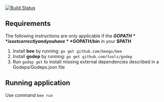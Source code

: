 [![Build Status](https://travis-ci.org/Frozen-Team/summercamp.svg?branch=mvp)](https://travis-ci.org/Frozen-Team/summercamp)
## Requirements

The following instructions are only applicable if the **$GOPATH** is set correctly and you have 
**$GOPATH/bin** in your **$PATH**

1. Install **bee** by running: `go get github.com/beego/bee`
2. Install **godep** by running: `go get github.com/tools/godep`
3. Run `godep get` to install missing external dependencies described in a Godeps/Godeps.json file

## Running application

Use command `bee run`